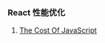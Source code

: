 ### React 性能优化
1. [The Cost Of JavaScript](https://medium.com/dev-channel/the-cost-of-javascript-84009f51e99e)
